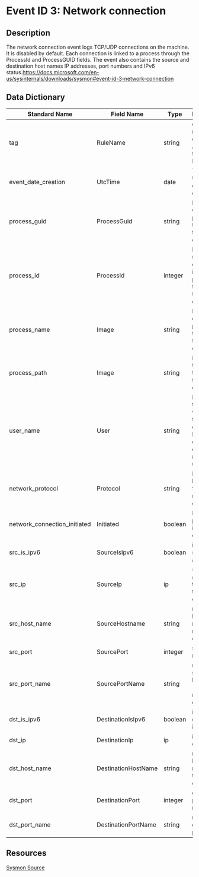 # Event ID 3: Network connection

## Description
The network connection event logs TCP/UDP connections on the machine. It is disabled by default. Each connection is linked to a process through the ProcessId and ProcessGUID fields. The event also contains the source and destination host names IP addresses, port numbers and IPv6 status.https://docs.microsoft.com/en-us/sysinternals/downloads/sysmon#event-id-3-network-connection

## Data Dictionary
|Standard Name|Field Name|Type|Description|Sample Value|
|---|---|---|---|---|
|tag|RuleName|string|custom tag mapped to event. i.e ATT&CK technique ID|T1114|
|event_date_creation|UtcTime|date|Time in UTC when event was created|4/11/18 5:29|
|process_guid|ProcessGuid|string|Process Guid of the process that made the network connection|{A98268C1-957F-5ACD-0000-0010EB030000}|
|process_id|ProcessId|integer|Process ID used by the os to identify the process that made the network connection|4|
|process_name|Image|string|File name of the process that made the network connection|System|
|process_path|Image|string|File path of the process that made the network connection|System|
|user_name|User|string|Name of the account who made the network connection. It usually containes domain name and user name|NT AUTHORITY\SYSTEM|
|network_protocol|Protocol|string|Protocol being used for the network connection|udp|
|network_connection_initiated|Initiated|boolean|Indicated process initiated tcp connection|FALSE|
|src_is_ipv6|SourceIsIpv6|boolean|is the source ip an Ipv6|FALSE|
|src_ip|SourceIp|ip|source ip address that made the network connection|192.168.64.255|
|src_host_name|SourceHostname|string|name of the host that made the network connection|computer_name or none for broadcast|
|src_port|SourcePort|integer|source port number|138|
|src_port_name|SourcePortName|string|name of the source port being used (i.e. netbios-dgm)|netbios-dgm|
|dst_is_ipv6|DestinationIsIpv6|boolean|is the destination ip an Ipv6|C:\Windows\System32\cmd.exe|
|dst_ip|DestinationIp|ip|ip address destination|192.168.64.135|
|dst_host_name|DestinationHostName|string|name of the host that received the network connection|DC-WD-001|
|dst_port|DestinationPort|integer|destination port number|138|
|dst_port_name|DestinationPortName|string|name of the destination port|netbios-dgm|

## Resources
[Sysmon Source](https://docs.microsoft.com/en-us/sysinternals/downloads/sysmon#event-id-3-network-connection)
